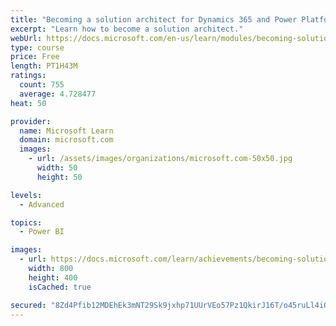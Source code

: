 ```yaml
---
title: "Becoming a solution architect for Dynamics 365 and Power Platform"
excerpt: "Learn how to become a solution architect."
webUrl: https://docs.microsoft.com/en-us/learn/modules/becoming-solution-architect/
type: course
price: Free
length: PT1H43M
ratings:
  count: 755
  average: 4.728477
heat: 50

provider:
  name: Microsoft Learn
  domain: microsoft.com
  images:
    - url: /assets/images/organizations/microsoft.com-50x50.jpg
      width: 50
      height: 50

levels:
  - Advanced

topics:
  - Power BI

images:
  - url: https://docs.microsoft.com/learn/achievements/becoming-solution-architect-social.png
    width: 800
    height: 400
    isCached: true

secured: "8Zd4Pfib12MDEhEk3mNT29Sk9jxhp71UUrVEo57Pz1QkirJ16T/o45ruLl4iQzzGpHRiRGdZ/9OkQeenn4Ul8bJEEp/EUSdESTvB+WznMia5ybQyUFscibh+SPii3eY7VKZtjHjuZB7Xg+TWeEVBIDVArm6Il64o5UjTXuZ60AjreC6xer8oOn9Jq4Zt5jdRbk4lI/b2KGzB5oF91vqDwiS5ui/3sdJHld1zciVSgGEh4eFjN4Z/MiKvZysAB2aoJ9/uwX1KqtEQKyzTwTK2OGckq7oCcZQEjqG7x00gjpm4swdFTsFilHlTfuhPGtuU1kjAm5ybqUV8X9A+tfCdEeOIYy/D8lPrH2oxwYW4b/YD2e99oMAUqdbPhM/7nVPTpk1Sq7Mttpwh4UoIyp63ZLXBws+fD1ELcTeiagJ57Rw=;/ZnDTeWWKhxh3yNHzl9wyw=="
---
```


